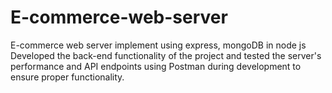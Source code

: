 # E-commerce-web-server
E-commerce web server implement using express, mongoDB in node js
Developed the back-end functionality of the project and tested the server's performance and API endpoints using Postman during development to ensure proper functionality.
